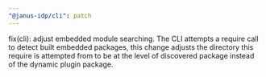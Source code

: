 ```yaml
---
"@janus-idp/cli": patch
---
```


fix(cli): adjust embedded module searching. The CLI attempts a require call to detect built embedded packages, this change adjusts the directory this require is attempted from to be at the level of discovered package instead of the dynamic plugin package.
